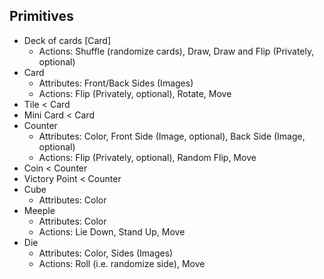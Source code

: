 Primitives
----

* Deck of cards [Card]
  * Actions: Shuffle (randomize cards), Draw, Draw and Flip (Privately, optional)
* Card
  * Attributes: Front/Back Sides (Images)
  * Actions: Flip (Privately, optional), Rotate, Move
* Tile < Card
* Mini Card < Card
* Counter
  * Attributes: Color, Front Side (Image, optional), Back Side (Image, optional)
  * Actions: Flip (Privately, optional), Random Flip, Move
* Coin < Counter
* Victory Point < Counter
* Cube
  * Attributes: Color
* Meeple
  * Attributes: Color
  * Actions: Lie Down, Stand Up, Move
* Die
  * Attributes: Color, Sides (Images)
  * Actions: Roll (i.e. randomize side), Move
